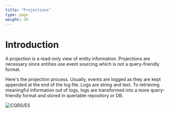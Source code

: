 ```yaml
---
title: "Projections"
type: page
weight: 30
---
```


# Introduction

A projection is a read-only view of entity information.
Projections are necessary since entities use event sourcing which is not a query-friendly format.

Here's the projection process. Usually, events are logged as they are kept appended at the end of the log file.
Logs are string and text. To retrieving meaningful information out of logs,
logs are transformed into a more query-friendly format and stored in queriable
repository or DB.

![CQRS/ES](../../../../static/images/cqrs-es.png "CQRS/ES")
